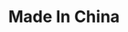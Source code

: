 ---
title: Made In China
slug: made-in-china
artist: Higher Brothers, Famous Dex
youtube: rILKm-DC06A
position: 1
---